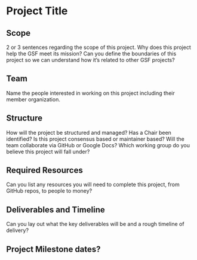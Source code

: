 # Project Title

## Scope
2 or 3 sentences regarding the scope of this project. 
Why does this project help the GSF meet its mission?
Can you define the boundaries of this project so we can understand how it’s related to other GSF projects?

## Team
Name the people interested in working on this project including their member organization.

## Structure
How will the project be structured and managed? 
Has a Chair been identified?
Is this project consensus based or maintainer based? 
Will the team collaborate via GitHub or Google Docs? 
Which working group do you believe this project will fall under?

## Required Resources
Can you list any resources you will need to complete this project, from GitHub repos, to people to money?

## Deliverables and Timeline
Can you lay out what the key deliverables will be and a rough timeline of delivery?

## Project Milestone dates?

